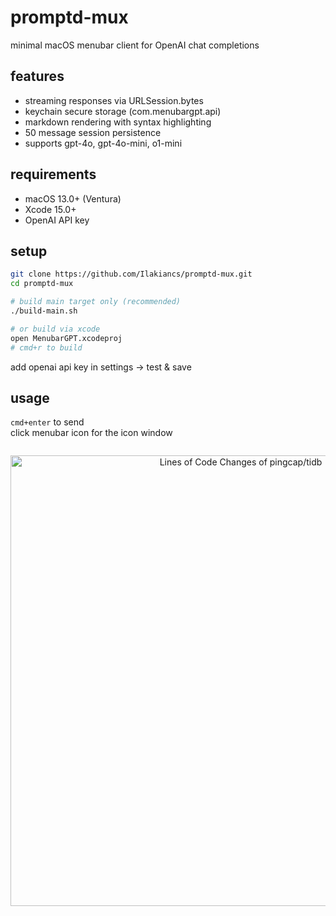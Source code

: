 # promptd-mux

minimal macOS menubar client for OpenAI chat completions

## features

- streaming responses via URLSession.bytes
- keychain secure storage (com.menubargpt.api)
- markdown rendering with syntax highlighting  
- 50 message session persistence
- supports gpt-4o, gpt-4o-mini, o1-mini

## requirements

- macOS 13.0+ (Ventura)
- Xcode 15.0+
- OpenAI API key

## setup

```bash
git clone https://github.com/Ilakiancs/promptd-mux.git
cd promptd-mux

# build main target only (recommended)
./build-main.sh

# or build via xcode
open MenubarGPT.xcodeproj
# cmd+r to build
```

add openai api key in settings → test & save

## usage

`cmd+enter` to send  
click menubar icon for the icon window

```
```

<a href="https://next.ossinsight.io/widgets/official/analyze-repo-loc-per-month?repo_id=41986369" target="_blank" style="display: block" align="center">
  <picture>
    <source media="(prefers-color-scheme: dark)" srcset="https://next.ossinsight.io/widgets/official/analyze-repo-loc-per-month/thumbnail.png?repo_id=41986369&image_size=auto&color_scheme=dark" width="721" height="auto">
    <img alt="Lines of Code Changes of pingcap/tidb" src="https://next.ossinsight.io/widgets/official/analyze-repo-loc-per-month/thumbnail.png?repo_id=41986369&image_size=auto&color_scheme=light" width="721" height="auto">
  </picture>
</a>

<!-- Made with [OSS Insight](https://ossinsight.io/) -->

```


